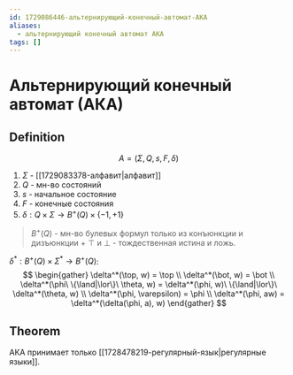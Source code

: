 ```yaml
---
id: 1729086446-альтернирующий-конечный-автомат-АКА
aliases:
  - альтернирующий конечный автомат АКА
tags: []
---
```


# Альтернирующий конечный автомат (АКА)
## Definition
$$
A = \left(\Sigma, Q, s, F, \delta\right)
$$
1. $\Sigma$ - [[1729083378-алфавит|алфавит]]
2. $Q$ - мн-во состояний
3. $s$ - начальное состояние
4. $F$ - конечные состояния
5. $\delta: Q \times {\Sigma} \to B^+(Q) \times \{-1, +1\}$

> $B^+(Q)$ - мн-во булевых формул только из конъюнкции и дизъюнкции + $\top$ и $\bot$ - тождественная истина и ложь.

$\delta^*: B^+(Q) \times \Sigma^* \to B^+(Q)$:
$$
\begin{gather}
\delta^*(\top, w) = \top \\
\delta^*(\bot, w) = \bot \\
\delta^*(\phi\ \{\land|\lor\}\ \theta, w) = \delta^*(\phi, w)\ \{\land|\lor\}\ \delta^*(\theta, w) \\
\delta^*(\phi, \varepsilon) = \phi \\
\delta^*(\phi, aw) = \delta^*(\delta(\phi, a), w)
\end{gather}
$$
## Theorem
АКА принимает только [[1728478219-регулярный-язык|регулярные языки]].


